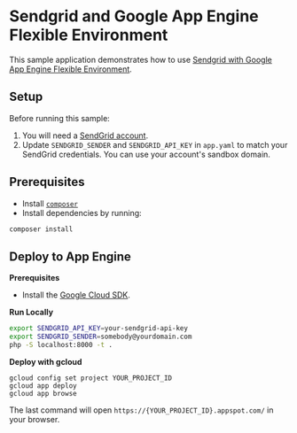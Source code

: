 # Sendgrid and Google App Engine Flexible Environment

This sample application demonstrates how to use [Sendgrid with Google App Engine Flexible Environment](https://cloud.google.com/appengine/docs/flexible/php/sending-emails-with-sendgrid).

## Setup

Before running this sample:

1. You will need a [SendGrid account](http://sendgrid.com/partner/google).
2. Update `SENDGRID_SENDER` and `SENDGRID_API_KEY` in `app.yaml` to match your
   SendGrid credentials. You can use your account's sandbox domain.

## Prerequisites

- Install [`composer`](https://getcomposer.org)
- Install dependencies by running:

```sh
composer install
```

## Deploy to App Engine

**Prerequisites**

- Install the [Google Cloud SDK](https://developers.google.com/cloud/sdk/).

**Run Locally**
```sh
export SENDGRID_API_KEY=your-sendgrid-api-key
export SENDGRID_SENDER=somebody@yourdomain.com
php -S localhost:8000 -t .
```

**Deploy with gcloud**
```
gcloud config set project YOUR_PROJECT_ID
gcloud app deploy
gcloud app browse
```

The last command will open `https://{YOUR_PROJECT_ID}.appspot.com/`
in your browser.
